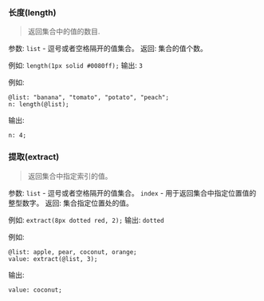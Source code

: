 ### 长度(length)

> 返回集合中的值的数目.

参数: `list` - 逗号或者空格隔开的值集合。
返回: 集合的值个数。

例如: `length(1px solid #0080ff);`
输出: `3`

例如:

```less
@list: "banana", "tomato", "potato", "peach";
n: length(@list);
```

输出:

```
n: 4;
```

### 提取(extract)

> 返回集合中指定索引的值。

参数:
`list` - 逗号或者空格隔开的值集合。
`index` - 用于返回集合中指定位置值的整型数字。
返回: 集合指定位置处的值。

例如: `extract(8px dotted red, 2);`
输出: `dotted`

例如:

```less
@list: apple, pear, coconut, orange;
value: extract(@list, 3);
```

输出:

```
value: coconut;
```
